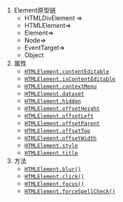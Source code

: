 1. Element原型链
   - HTMLDivElement =>
   - HTMLElement=>
   - Element=>
   - Node=>
   - EventTarget=>
   - Object
2. 属性
   * [`HTMLElement.contentEditable`](https://developer.mozilla.org/zh-CN/docs/Web/API/HTMLElement/contentEditable)
   * [`HTMLElement.isContentEditable`](https://developer.mozilla.org/zh-CN/docs/Web/API/HTMLElement/isContentEditable) 
   * [`HTMLElement.contextMenu`](https://developer.mozilla.org/zh-CN/docs/Web/API/HTMLElement/contextMenu)
   * [`HTMLElement.dataset`](https://developer.mozilla.org/zh-CN/docs/Web/API/HTMLElement/dataset)
   * [`HTMLElement.hidden`](https://developer.mozilla.org/zh-CN/docs/Web/API/HTMLElement/hidden)
   * [`HTMLElement.offsetHeight`](https://developer.mozilla.org/zh-CN/docs/Web/API/HTMLElement/offsetHeight) 
   * [`HTMLElement.offsetLeft`](https://developer.mozilla.org/zh-CN/docs/Web/API/HTMLElement/offsetLeft)
   * [`HTMLElement.offsetParent`](https://developer.mozilla.org/zh-CN/docs/Web/API/HTMLElement/offsetParent)
   * [`HTMLElement.offsetTop`](https://developer.mozilla.org/zh-CN/docs/Web/API/HTMLElement/offsetTop)
   * [`HTMLElement.offsetWidth`](https://developer.mozilla.org/zh-CN/docs/Web/API/HTMLElement/offsetWidth)
   * [`HTMLElement.style`](https://developer.mozilla.org/zh-CN/docs/Web/API/HTMLElement/style)
   * [`HTMLElement.title`](https://developer.mozilla.org/zh-CN/docs/Web/API/HTMLElement/title)
3. 方法
   * [`HTMLElement.blur()`](https://developer.mozilla.org/zh-CN/docs/Web/API/HTMLElement/blur)
   * [`HTMLElement.click()`](https://developer.mozilla.org/zh-CN/docs/Web/API/HTMLElement/click)
   * [`HTMLElement.focus()`](https://developer.mozilla.org/zh-CN/docs/Web/API/HTMLElement/focus)
   * [`HTMLElement.forceSpellCheck()`](https://developer.mozilla.org/zh-CN/docs/Web/API/HTMLElement/forceSpellCheck) 

